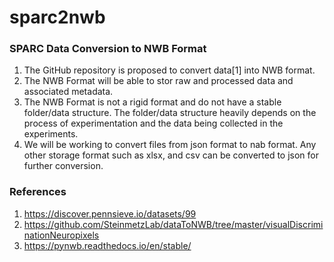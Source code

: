# sparc2nwb

### SPARC Data Conversion to NWB Format
1. The GitHub repository is proposed to convert data[1] into NWB format.
2. The NWB Format will be able to stor raw and processed data and associated metadata.
3. The NWB Format is not a rigid format and do not have a stable folder/data structure. The folder/data structure heavily depends on the process of experimentation and the data being collected in the experiments.
4. We will be working to convert files from json format to nab format. Any other storage format such as xlsx, and csv can be converted to json for further conversion.

### References
1. https://discover.pennsieve.io/datasets/99
2. https://github.com/SteinmetzLab/dataToNWB/tree/master/visualDiscriminationNeuropixels
3. https://pynwb.readthedocs.io/en/stable/
